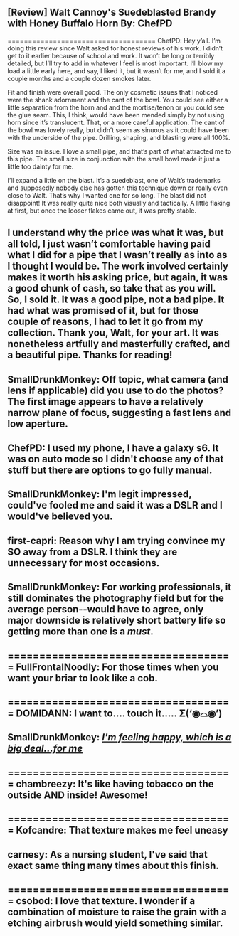 [Review] Walt Cannoy's Suedeblasted Brandy with Honey Buffalo Horn
By: ChefPD
---

====================================
ChefPD: Hey y’all. I’m doing this review since Walt asked for honest reviews of his work. I didn’t get to it earlier because of school and work. It won’t be long or terribly detailed, but I’ll try to add in whatever I feel is most important. I’ll blow my load a little early here, and say, I liked it, but it wasn’t for me, and I sold it a couple months and a couple dozen smokes later.

Fit and finish were overall good. The only cosmetic issues that I noticed were the shank adornment and the cant of the bowl. You could see either a little separation from the horn and and the mortise/tenon or you could see the glue seam. This, I think, would have been mended simply by not using horn since it’s translucent. That, or a more careful application. The cant of the bowl was lovely really, but didn’t seem as sinuous as it could have been with the underside of the pipe. Drilling, shaping, and blasting were all 100%. 

Size was an issue. I love a small pipe, and that’s part of what attracted me to this pipe. The small size in conjunction with the small bowl made it just a little too dainty for me. 

I’ll expand a little on the blast. It’s a suedeblast, one of Walt’s trademarks and supposedly nobody else has gotten this technique down or really even close to Walt. That’s why I wanted one for so long. The blast did not disappoint! It was really quite nice both visually and tactically. A little flaking at first, but once the looser flakes came out, it was pretty stable. 

I understand why the price was what it was, but all told, I just wasn’t comfortable having paid what I did for a pipe that I wasn’t really as into as I thought I would be. The work involved certainly makes it worth his asking price, but again, it was a good chunk of cash, so take that as you will. So, I sold it. It was a good pipe, not a bad pipe. It had what was promised of it, but for those couple of reasons, I had to let it go from my collection. Thank you, Walt, for your art. It was nonetheless artfully and masterfully crafted, and a beautiful pipe. Thanks for reading!
--
SmallDrunkMonkey: Off topic, what camera (and lens if applicable) did you use to do the photos?  The first image appears to have a relatively narrow plane of focus, suggesting a fast lens and low aperture.
--
ChefPD: I used my phone, I have a galaxy s6. It was on auto mode so I didn't choose any of that stuff but there are options to go fully manual.
--
SmallDrunkMonkey: I'm legit impressed, could've fooled me and said it was a DSLR and I would've believed you.
--
first-capri: Reason why I am trying convince my SO away from a DSLR. I think they are unnecessary for most occasions. 
--
SmallDrunkMonkey: For working professionals, it still dominates the photography field but for the average person--would have to agree, only major downside is relatively short battery life so getting more than one is a *must*.
--
====================================
FullFrontalNoodly: For those times when you want your briar to look like a cob.
--
====================================
DOMIDANN: I want to.... touch it.....  Σ(‘◉⌓◉’)
--
SmallDrunkMonkey: *[I'm feeling happy, which is a big deal...for me](https://www.youtube.com/watch?v=fMTHrvskSW8&feature=youtu.be&t=53s)*
--
====================================
chambreezy: It's like having tobacco on the outside AND inside! Awesome! 
--
====================================
Kofcandre: That texture makes me feel uneasy
--
carnesy: As a nursing student, I've said that exact same thing many times about this finish.
--
====================================
csobod: I love that texture. I wonder if a combination of moisture to raise the grain with a etching airbrush would yield something similar.
--
